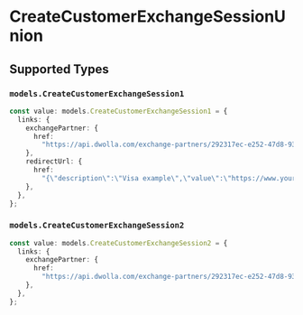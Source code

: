 # CreateCustomerExchangeSessionUnion


## Supported Types

### `models.CreateCustomerExchangeSession1`

```typescript
const value: models.CreateCustomerExchangeSession1 = {
  links: {
    exchangePartner: {
      href:
        "https://api.dwolla.com/exchange-partners/292317ec-e252-47d8-93c3-2d128e037aa4",
    },
    redirectUrl: {
      href:
        "{\"description\":\"Visa example\",\"value\":\"https://www.yourdomain.com/iav-callback\"}",
    },
  },
};
```

### `models.CreateCustomerExchangeSession2`

```typescript
const value: models.CreateCustomerExchangeSession2 = {
  links: {
    exchangePartner: {
      href:
        "https://api.dwolla.com/exchange-partners/292317ec-e252-47d8-93c3-2d128e037aa4",
    },
  },
};
```

